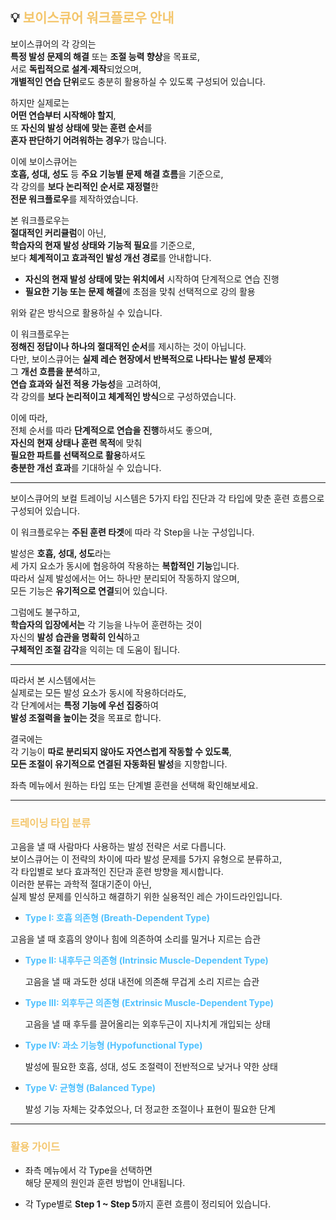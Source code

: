## 💡 <span style="color:#f4c66c">보이스큐어 워크플로우 안내</span>

보이스큐어의 각 강의는  
**특정 발성 문제의 해결** 또는 **조절 능력 향상**을 목표로,  
서로 **독립적으로 설계·제작**되었으며,  
**개별적인 연습 단위**로도 충분히 활용하실 수 있도록 구성되어 있습니다.  

하지만 실제로는  
**어떤 연습부터 시작해야 할지**,  
또 **자신의 발성 상태에 맞는 훈련 순서**를  
**혼자 판단하기 어려워하는 경우**가 많습니다.  

이에 보이스큐어는   
**호흡, 성대, 성도** 등 **주요 기능별 문제 해결 흐름**을 기준으로,  
각 강의를 **보다 논리적인 순서로 재정렬**한  
**전문 워크플로우**를 제작하였습니다.  

본 워크플로우는  
**절대적인 커리큘럼**이 아닌,  
**학습자의 현재 발성 상태와 기능적 필요**를 기준으로,  
보다 **체계적이고 효과적인 발성 개선 경로**를 안내합니다.  
  
- **자신의 현재 발성 상태에 맞는 위치에서** 시작하여 단계적으로 연습 진행  
- **필요한 기능 또는 문제 해결**에 초점을 맞춰 선택적으로 강의 활용  

위와 같은 방식으로 활용하실 수 있습니다.  

이 워크플로우는  
**정해진 정답이나 하나의 절대적인 순서**를 제시하는 것이 아닙니다.  
다만, 보이스큐어는 **실제 레슨 현장에서 반복적으로 나타나는 발성 문제**와  
그 **개선 흐름을 분석**하고,  
**연습 효과와 실전 적용 가능성**을 고려하여,  
각 강의를 **보다 논리적이고 체계적인 방식**으로 구성하였습니다.

이에 따라,  
전체 순서를 따라 **단계적으로 연습을 진행**하셔도 좋으며,  
**자신의 현재 상태나 훈련 목적**에 맞춰  
**필요한 파트를 선택적으로 활용**하셔도  
**충분한 개선 효과**를 기대하실 수 있습니다.

_____________________________________________________________________

보이스큐어의 보컬 트레이닝 시스템은
5가지 타입 진단과 각 타입에 맞춘 훈련 흐름으로 구성되어 있습니다.

이 워크플로우는 **주된 훈련 타겟**에 따라
각 Step을 나눈 구성입니다.

발성은 **호흡, 성대, 성도**라는  
세 가지 요소가 동시에 협응하여 작용하는 **복합적인 기능**입니다.  
따라서 실제 발성에서는 어느 하나만 분리되어 작동하지 않으며,  
모든 기능은 **유기적으로 연결**되어 있습니다.

그럼에도 불구하고,  
**학습자의 입장에서는** 각 기능을 나누어 훈련하는 것이  
자신의 **발성 습관을 명확히 인식**하고  
**구체적인 조절 감각**을 익히는 데 도움이 됩니다.

---

따라서 본 시스템에서는  
실제로는 모든 발성 요소가 동시에 작용하더라도,  
각 단계에서는 **특정 기능에 우선 집중**하여  
**발성 조절력을 높이는 것**을 목표로 합니다.

결국에는  
각 기능이 **따로 분리되지 않아도 자연스럽게 작동할 수 있도록**,  
**모든 조절이 유기적으로 연결된 자동화된 발성**을 지향합니다.


좌측 메뉴에서 원하는 타입 또는 단계별 훈련을 선택해 확인해보세요.

_____________________________________________________________________

### <span style="color:#f4c66c">트레이닝 타입 분류</span>

고음을 낼 때 사람마다 사용하는 발성 전략은 서로 다릅니다.  
보이스큐어는 이 전략의 차이에 따라 발성 문제를 5가지 유형으로 분류하고,  
각 타입별로 보다 효과적인 진단과 훈련 방향을 제시합니다.  
이러한 분류는 과학적 절대기준이 아닌,  
실제 발성 문제를 인식하고 해결하기 위한 실용적인 레슨 가이드라인입니다.  


- **<span style="color:#4FC1FF">Type I: 호흡 의존형 (Breath-Dependent Type)</span>**

고음을 낼 때 호흡의 양이나 힘에 의존하여 소리를 밀거나 지르는 습관

- **<span style="color:#4FC1FF">Type II: 내후두근 의존형 (Intrinsic Muscle-Dependent Type)</span>**


  고음을 낼 때 과도한 성대 내전에 의존해 무겁게 소리 지르는 습관

- **<span style="color:#4FC1FF">Type III: 외후두근 의존형 (Extrinsic Muscle-Dependent Type)</span>**
 
  고음을 낼 때 후두를 끌어올리는 외후두근이 지나치게 개입되는 상태

- **<span style="color:#4FC1FF">Type IV: 과소 기능형 (Hypofunctional Type)</span>**
  
  발성에 필요한 호흡, 성대, 성도 조절력이 전반적으로 낮거나 약한 상태

- **<span style="color:#4FC1FF">Type V: 균형형 (Balanced Type)</span>**
    
  발성 기능 자체는 갖추었으나, 더 정교한 조절이나 표현이 필요한 단계

_____________________________________________________________________

### <span style="color:#f4c66c">활용 가이드</span>

- 좌측 메뉴에서 각 Type을 선택하면  
  해당 문제의 원인과 훈련 방법이 안내됩니다.

- 각 Type별로 **Step 1 ~ Step 5**까지 훈련 흐름이 정리되어 있습니다.
